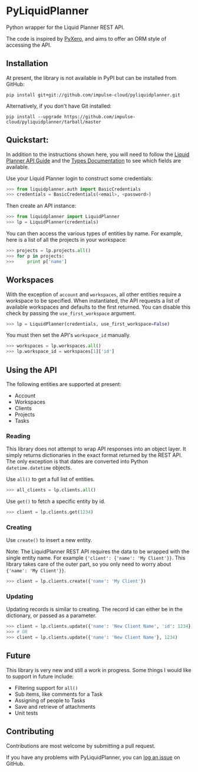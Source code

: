PyLiquidPlanner
===============

Python wrapper for the Liquid Planner REST API.

The code is inspired by [PyXero](http://github.com/freakboy3742/pyxero), and aims to offer an ORM style of accessing the API.

## Installation

At present, the library is not available in PyPI but can be installed from GitHub:

```
pip install git+git://github.com/impulse-cloud/pyliquidplanner.git
```

Alternatively, if you don't have Git installed:

```
pip install --upgrade https://github.com/impulse-cloud/pyliquidplanner/tarball/master
```

## Quickstart:

In addition to the instructions shown here, you will need to follow the [Liquid Planner API Guide](http://www.liquidplanner.com/assets/api/liquidplanner_API.pdf) and the [Types Documentation](https://app.liquidplanner.com/api/help/types) to see which fields are available.

Use your Liquid Planner login to construct some credentials:

```python
>>> from liquidplanner.auth import BasicCredentials
>>> credentials = BasicCredentials(<email>, <password>)
```

Then create an API instance:

```python
>>> from liquidplanner import LiquidPlanner
>>> lp = LiquidPlanner(credentials)
```

You can then access the various types of entities by name. For example, here is a list of all the projects in your workspace:

```python
>>> projects = lp.projects.all()
>>> for p in projects:
>>>     print p['name']
```

## Workspaces

With the exception of `account` and `workspaces`, all other entities require a workspace to be specified. When instantiated, the API requests a list of available workspaces and defaults to the first returned. You can disable this check by passing the `use_first_workspace` argument.

```python
>>> lp = LiquidPlanner(credentials, use_first_workspace=False)
```

You must then set the API's `workspace_id` manually.

```python
>>> workspaces = lp.workspaces.all()
>>> lp.workspace_id = workspaces[1]['id']
```

## Using the API

The following entities are supported at present:

* Account
* Workspaces
* Clients
* Projects
* Tasks

### Reading

This library does not attempt to wrap API responses into an object layer. It simply returns dictionaries in the exact format returned by the REST API. The only exception is that dates are converted into Python `datetime.datetime` objects. 

Use `all()` to get a full list of entities.

```python
>>> all_clients = lp.clients.all()
```

Use `get()` to fetch a specific entity by id.

```python
>>> client = lp.clients.get(1234)
```

### Creating

Use `create()` to insert a new entity. 

Note: The LiquidPlanner REST API requires the data to be wrapped with the single entity name. For example `{'client': {'name': 'My Client'}}`. This library takes care of the outer part, so you only need to worry about `{'name': 'My Client'}}`.

```python
>>> client = lp.clients.create({'name': 'My Client'})
```

### Updating

Updating records is similar to creating. The record id can either be in the dictionary, or passed as a parameter.

```python
>>> client = lp.clients.update({'name': 'New Client Name', 'id': 1234})
>>> # OR
>>> client = lp.clients.update({'name': 'New Client Name'}, 1234)
```

## Future

This library is very new and still a work in progress. Some things I would like to support in future include:

* Filtering support for `all()`
* Sub items, like comments for a Task
* Assigning of people to Tasks
* Save and retrieve of attachments
* Unit tests

## Contributing

Contributions are most welcome by submitting a pull request.

If you have any problems with PyLiquidPlanner, you can [log an issue](http://github.com/impulse-cloud/pyliquidplanner/issues) on GitHub.

